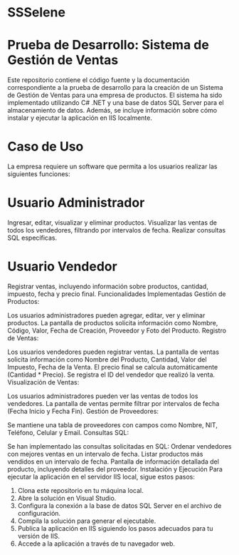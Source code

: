 # SSSelene
# Prueba de Desarrollo: Sistema de Gestión de Ventas
Este repositorio contiene el código fuente y la documentación correspondiente a la prueba de desarrollo para la creación de un Sistema de Gestión de Ventas para una empresa de productos. El sistema ha sido implementado utilizando C# .NET y una base de datos SQL Server para el almacenamiento de datos. Además, se incluye información sobre cómo instalar y ejecutar la aplicación en IIS localmente.

# Caso de Uso
La empresa requiere un software que permita a los usuarios realizar las siguientes funciones:

# Usuario Administrador
Ingresar, editar, visualizar y eliminar productos.
Visualizar las ventas de todos los vendedores, filtrando por intervalos de fecha.
Realizar consultas SQL específicas.
# Usuario Vendedor
Registrar ventas, incluyendo información sobre productos, cantidad, impuesto, fecha y precio final.
Funcionalidades Implementadas
Gestión de Productos:

Los usuarios administradores pueden agregar, editar, ver y eliminar productos.
La pantalla de productos solicita información como Nombre, Código, Valor, Fecha de Creación, Proveedor y Foto del Producto.
Registro de Ventas:

Los usuarios vendedores pueden registrar ventas.
La pantalla de ventas solicita información como Nombre del Producto, Cantidad, Valor del Impuesto, Fecha de la Venta.
El precio final se calcula automáticamente (Cantidad * Precio).
Se registra el ID del vendedor que realizó la venta.
Visualización de Ventas:

Los usuarios administradores pueden ver las ventas de todos los vendedores.
La pantalla de ventas permite filtrar por intervalos de fecha (Fecha Inicio y Fecha Fin).
Gestión de Proveedores:

Se mantiene una tabla de proveedores con campos como Nombre, NIT, Teléfono, Celular y Email.
Consultas SQL:

Se han implementado las consultas solicitadas en SQL:
Ordenar vendedores con mejores ventas en un intervalo de fecha.
Listar productos más vendidos en un intervalo de fecha.
Pantalla de información detallada del producto, incluyendo detalles del proveedor.
Instalación y Ejecución
Para ejecutar la aplicación en el servidor IIS local, sigue estos pasos:

1. Clona este repositorio en tu máquina local.
2. Abre la solución en Visual Studio.
3. Configura la conexión a la base de datos SQL Server en el archivo de configuración.
4. Compila la solución para generar el ejecutable.
5. Publica la aplicación en IIS siguiendo los pasos adecuados para tu versión de IIS.
6. Accede a la aplicación a través de tu navegador web.
